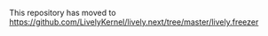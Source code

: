 This repository has moved to https://github.com/LivelyKernel/lively.next/tree/master/lively.freezer
